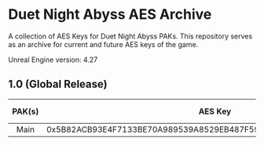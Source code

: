 # Duet Night Abyss AES Archive
A collection of AES Keys for Duet Night Abyss PAKs.
This repository serves as an archive for current and future AES keys of the game.

Unreal Engine version: 4.27

## 1.0 (Global Release)
| PAK(s) | AES Key                                                                | Operating System | Server |
|:------:|------------------------------------------------------------------------|------------------|--------|
|   Main   | 0x5B82ACB93E4F7133BE70A989539A8529EB487F59D7F0356D4C40438206158AB2 | Windows | OS |

